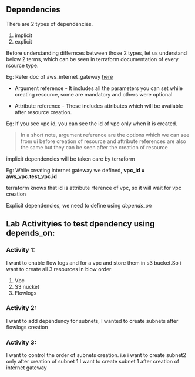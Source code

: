 ## Dependencies

There are 2 types of dependencies.
1. implicit
2. explicit

Before understanding differnces between those 2 types, let us understand below 2 terms, which can be seen in terraform documentation of every rsource type.

Eg: Refer doc of aws_internet_gateway [here](https://registry.terraform.io/providers/hashicorp/aws/latest/docs/resources/internet_gateway)

* Argument reference - It includes all the parameters you can set while creating resource, some are mandatory and others were optional

* Attribute reference - These includes attributes which will be available after resource creation.

Eg: If you see vpc id, you can see the id of vpc only when it is created.


>  In a short note, argument reference are the options which we can see from ui before creation of resource and attribute references are also the same but they can be seen after the creation of resource

implicit dependencies will be taken care by terraform

Eg: While creating internet gateway we defined, **vpc_id = aws_vpc.test_vpc.id**

terraform knows that id is attribute rference of vpc, so it will wait for vpc creation

Explicit dependencies, we need to define using *depends_on*


## Lab Activityies to test dpendency using depends_on:

### Activity 1:
I want to enable flow logs and for a vpc and store them in s3 bucket.So i want to create all 3 resources in blow order

1. Vpc
1. S3 nucket
1. Flowlogs

### Activity 2:
I want to add dependency for subnets, I wanted to create subnets after flowlogs creation 

### Activity 3:
I want to control the order of subnets creation. i.e i want to create subnet2 only after creation of subnet 1
I want to create subnet 1 after creation of internet gateway



